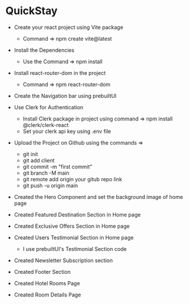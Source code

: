 # QuickStay
- Create your react project using Vite package
  - Command => npm create vite@latest

- Install the Dependencies
  - Use the Command => npm install

- Install  react-router-dom in the project
  - Command => npm react-router-dom

- Create the Navigation bar using prebuiltUI 

- Use Clerk for Authentication
  - Install Clerk package in project using command => npm install @clerk/clerk-react
  - Set your clerk api key using .env file 

- Upload the Project on Github using the commands =>
  - git init
  - git add client
  - git commit -m "first commit"
  - git branch -M main
  - git remote add origin your gitub repo link
  - git push -u origin main

- Created the Hero Component and set the background image of home page

- Created Featured Destination Section in Home page

- Created Exclusive Offers Section in Home page 

- Created Users Testimonial Section in Home page
  - I use prebuiltUI's Testimonial Section code

- Created Newsletter Subscription section 


- Created Footer Section

- Created Hotel Rooms Page

- Created Room Details Page

